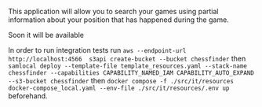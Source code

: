 This application will allow you to search your games using partial information about your position that has happened during the game.

Soon it will be available

In order to run integration tests run 
```aws --endpoint-url http://localhost:4566  s3api create-bucket --bucket chessfinder```
then
```samlocal deploy --template-file template_resources.yaml --stack-name chessfinder --capabilities CAPABILITY_NAMED_IAM CAPABILITY_AUTO_EXPAND --s3-bucket chessfinder```
then
```docker compose -f ./src/it/resources docker-compose_local.yaml --env-file ./src/it/resources/.env up``` beforehand.
